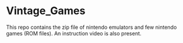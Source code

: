 # Vintage_Games
This repo contains the zip file of nintendo emulators and few nintendo games (ROM files). An instruction video is also present.
